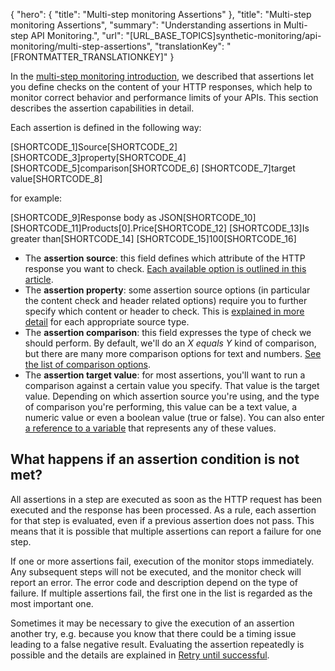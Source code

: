 {
  "hero": {
    "title": "Multi-step monitoring Assertions"
  },
  "title": "Multi-step monitoring Assertions",
  "summary": "Understanding assertions in Multi-step API Monitoring.",
  "url": "[URL_BASE_TOPICS]synthetic-monitoring/api-monitoring/multi-step-assertions",
  "translationKey": "[FRONTMATTER_TRANSLATIONKEY]"
}

In the [multi-step monitoring introduction]([LINK_URL_1]), we described that assertions let you define checks on the content of your HTTP responses, which help to monitor correct behavior and performance limits of your APIs. This section describes the assertion capabilities in detail.

Each assertion is defined in the following way:

[SHORTCODE_1]Source[SHORTCODE_2] [SHORTCODE_3]property[SHORTCODE_4] [SHORTCODE_5]comparison[SHORTCODE_6] [SHORTCODE_7]target value[SHORTCODE_8] 

for example:

[SHORTCODE_9]Response body as JSON[SHORTCODE_10] [SHORTCODE_11]Products\[0\].Price[SHORTCODE_12] [SHORTCODE_13]Is greater than[SHORTCODE_14] [SHORTCODE_15]100[SHORTCODE_16] 

-   The **assertion source**: this field defines which attribute of the HTTP response you want to check. [Each available option is outlined in this article]([LINK_URL_2]).
-   The **assertion property**: some assertion source options (in particular the content check and header related options) require you to further specify which content or header to check. This is [explained in more detail]([LINK_URL_3]) for each appropriate source type.
-   The **assertion comparison**: this field expresses the type of check we should perform. By default, we'll do an *X equals Y* kind of comparison, but there are many more comparison options for text and numbers. [See the list of comparison options]([LINK_URL_4]).
-   The **assertion target value**: for most assertions, you'll want to run a comparison against a certain value you specify. That value is the target value. Depending on which assertion source you're using, and the type of comparison you're performing, this value can be a text value, a numeric value or even a boolean value (true or false). You can also enter [a reference to a variable]([LINK_URL_5]) that represents any of these values.

## What happens if an assertion condition is not met?

All assertions in a step are executed as soon as the HTTP request has been executed and the response has been processed. As a rule, each assertion for that step is evaluated, even if a previous assertion does not pass. This means that it is possible that multiple assertions can report a failure for one step.

If one or more assertions fail, execution of the monitor stops immediately. Any subsequent steps will not be executed, and the monitor check will report an error. The error code and description depend on the type of failure. If multiple assertions fail, the first one in the list is regarded as the most important one.

Sometimes it may be necessary to give the execution of an assertion another try, e.g. because you know that there could be a timing issue leading to a false negative result. Evaluating the assertion repeatedly is possible and the details are explained in [Retry until successful]([LINK_URL_6]).